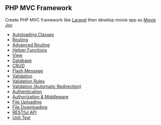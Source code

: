 ## PHP MVC Framework

Create PHP MVC framework like [Laravel](https://laravel.com/) then develop movie app as [Movie Joy](https://moviesjoyhd.to/home)

- [Autoloading Classes](./autoloading-classes.md)
- [Routing](./routing.md)
- [Advanced Routing](./advanced-routing.md)
- [Helper Functions](./helper-functions.md)
- [View](./view.md)
- [Database](./database.md)
- [CRUD](./crud.md)
- [Flash Message](./flash-message.md)
- [Validation]()
- [Validation Rules]()
- [Validation (Automatic Redirection)]()
- [Authentication]()
- [Authorization & Middleware]()
- [File Uploading]()
- [File Downloading]()
- [RESTful API]()
- [Unit Test]()